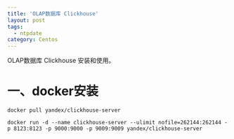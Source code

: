 ```yaml
---
title: 'OLAP数据库 Clickhouse'
layout: post
tags:
  - ntpdate 
category: Centos
---
```

OLAP数据库 Clickhouse 安装和使用。

<!--more-->

# 一、docker安装

```shell
docker pull yandex/clickhouse-server

docker run -d --name clickhouse-server --ulimit nofile=262144:262144 -p 8123:8123 -p 9000:9000 -p 9009:9009 yandex/clickhouse-server

```

